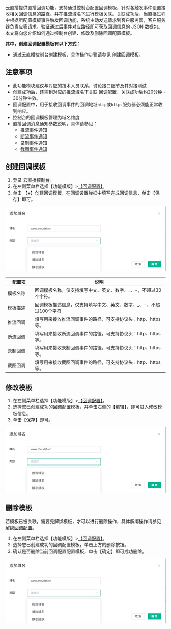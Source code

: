 云直播提供直播回调功能，支持通过控制台配置回调模板，针对各触发事件设置接收相关回调信息的路径。并在推流域名下进行模板关联。关联成功后，当直播过程中根据所配置模板事件触发回调功能，系统主动发送请求到客户服务器，客户服务器负责应答请求。验证通过后事件对应路径即可获取回调信息的 JSON 数据包。
本文将向您介绍如何通过控制台创建、修改及删除回调配置模板。 

**其中，创建回调配置模板有以下方式：**
- 通过云直播控制台创建模板，具体操作步骤请参见 [创建回调模板](#Callback)。


## 注意事项

- 此功能模块建议与对应的技术人员联系，讨论接口细节及其对接测试
- 创建成功后，还需到对应的推流域名下关联 [回调配置]()，关联成功后约20分钟 - 30分钟生效。
- 回调配置中，用于接收回调事件的回调地址`http`或`https`服务器必须能正常收到响应。
- 控制台的回调模板管理为域名维度
- 直播回调消息通知参数说明，具体请参见：
	- [推流事件通知]()
 	- [断流事件通知]()
 	- [录制事件通知]()
	- [截图事件通知]()



## 创建回调模板<span id="Callback"></span>

1. 登录 [云直播控制台]()。
2. 在左侧菜单栏选择【功能模版】>[【回调配置】]()。
3. 单击 【+】创建回调模板，在回调设置弹框中填写完成回调信息，单击【保存】即可。

![](https://github.com/zhoudshu/documents/blob/main/images/cloudlive/cloudlive_03.png)

<table>
<thead><tr><th width="17%">配置项</th><th>说明</th></tr></thead><tbody><tr>
<td>模板名称</td>
<td>回调模板名称，仅支持填写中文、英文、数字、_、-，不超过30个字符。</td>
</tr><tr>
<td>模板描述</td>
<td>回调模板描述信息，仅支持填写中文、英文、数字、_、-，不超过100个字符</td>
</tr><tr>
<td>推流回调</td>
<td>填写用来接收推流回调事件的路径，可支持协议头：http、https 等。</td>
</tr><tr>
<td>断流回调</td>
<td>填写用来接收断流回调事件的路径，可支持协议头：http、https 等。</td>
</tr><tr>
<td>录制回调</td>
<td>填写用来接收录制回调事件的路径，可支持协议头：http、https 等。</td>
</tr><tr>
<td>截图回调</td>
<td>填写用来接收截图回调事件的路径，可支持协议头：http、https 等。</td>
</tr><tr>
</tr>
</tbody></table>



## 修改模板<span id="change"></span>

1. 在左侧菜单栏选择【功能模版】>[【回调配置】]()。
2. 选择您已创建成功的回调配置模板，并单击右侧的【编辑】，即可进入修改模板信息。
3. 单击【保存】即可。

![](https://github.com/zhoudshu/documents/blob/main/images/cloudlive/cloudlive_03.png)

## 删除模板<span id="delete"></span>

若模板已被关联，需要先解绑模板，才可以进行删除操作，具体解绑操作请参见 [解绑回调配置]()。

1. 在左侧菜单栏选择【功能模版】>[【回调配置】]()。
2. 选择您已创建成功的回调配置模板，单击上方的删除按钮。
3. 确认是否删除当前回调配置配置模板，单击【确定】即可成功删除。

![](https://github.com/zhoudshu/documents/blob/main/images/cloudlive/cloudlive_03.png)

